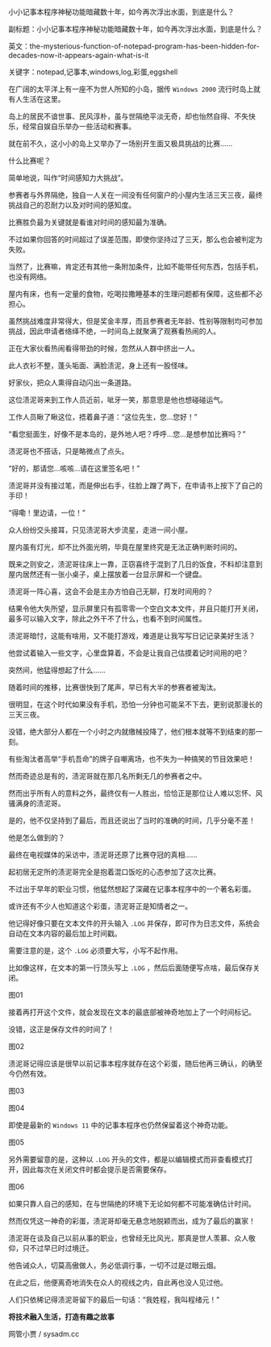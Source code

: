 小小记事本程序神秘功能暗藏数十年，如今再次浮出水面，到底是什么？

副标题：小小记事本程序神秘功能暗藏数十年，如今再次浮出水面，到底是什么？

英文：the-mysterious-function-of-notepad-program-has-been-hidden-for-decades-now-it-appears-again-what-is-it

关键字：notepad,记事本,windows,log,彩蛋,eggshell



在广阔的太平洋上有一座不为世人所知的小岛，据传 `Windows 2000` 流行时岛上就有人生活在这里。

岛上的居民不谙世事、民风淳朴，虽与世隔绝平淡无奇，却也怡然自得、不失快乐，经常自娱自乐举办一些活动和赛事。

就在前不久，这小小的岛上又举办了一场别开生面又极具挑战的比赛......



什么比赛呢？

简单地说，叫作“时间感知力大挑战”。

参赛者与外界隔绝，独自一人关在一间没有任何窗户的小屋内生活三天三夜，最终挑战自己的忍耐力以及对时间的感知度。

比赛胜负最为关键就是看谁对时间的感知最为准确。

不过如果你回答的时间超过了误差范围，即使你坚持过了三天，那么也会被判定为失败。

当然了，比赛嘛，肯定还有其他一条附加条件，比如不能带任何东西，包括手机，也没有网络。

屋内有床，也有一定量的食物，吃喝拉撒睡基本的生理问题都有保障，这些都不必担心。

虽然挑战难度非常得大，但是奖金丰厚，而且参赛者无年龄、性别等限制均可参加挑战，因此申请者络绎不绝，一时间岛上就聚满了观赛看热闹的人。



正在大家伙看热闹看得带劲的时候，忽然从人群中挤出一人。

此人衣衫不整，蓬头垢面、满脸渍泥，身上还有一股怪味。

好家伙，把众人熏得自动闪出一条道路。

这位渍泥哥来到工作人员近前，呲牙一笑，那意思是他也想碰碰运气。

工作人员瞅了瞅这位，捂着鼻子道：“这位先生，您...您好！”

“看您挺面生，好像不是本岛的，是外地人吧？呼呼...您...是想参加比赛吗？”

渍泥哥也不搭话，只是略微点了点头。

“好的，那请您...咳咳...请在这里签名吧！”

渍泥哥并没有接过笔，而是伸出右手，往脸上蹭了两下，在申请书上按下了自己的手印！

“得嘞！里边请，一位！”



众人纷纷交头接耳，只见渍泥哥大步流星，走进一间小屋。

屋内虽有灯光，却不比外面光明，毕竟在屋里终究是无法正确判断时间的。

既来之则安之，渍泥哥往床上一靠，正窃喜终于混到了几日的饭食，不料却注意到屋内居然还有一张小桌子，桌上摆放着一台显示屏和一个键盘。

渍泥哥一阵心喜，这会不会是主办方怕自己无聊，打发时间用的？

结果令他大失所望，显示屏里只有孤零零一个空白文本文件，并且只能打开关闭，最多可以输入文字，除此之外干不了什么，也看不到时间属性。

渍泥哥暗忖，这能有啥用，又不能打游戏，难道是让我写写日记记录美好生活？

他尝试着输入一些文字，心里盘算着，不会是让我自己估摸着记时间用的吧？

突然间，他猛得想起了什么......



随着时间的推移，比赛很快到了尾声，早已有大半的参赛者被淘汰。

很明显，在这个时代如果没有手机，恐怕一分钟也可能呆不下去，更别说那漫长的三天三夜。

没错，绝大部分人都在一个小时之内就缴械投降了，他们根本就等不到结束的那一刻。

有些淘汰者高举“手机吾命”的牌子自嘲离场，也不失为一种搞笑的节目效果吧！

然而奇迹总是有的，渍泥哥就在那几名所剩无几的参赛者之中。

然而出乎所有人的意料之外，最终仅有一人胜出，恰恰正是那位让人难以忘怀、风骚满身的渍泥哥。

是的，他不仅坚持到了最后，而且还说出了当时的准确的时间，几乎分毫不差！

他是怎么做到的？

最终在电视媒体的采访中，渍泥哥还原了比赛夺冠的真相......



起初居无定所的渍泥哥完全是抱着混口饭吃的心态参加了这次比赛。

不过出于早年的职业习惯，他猛然想起了深藏在记事本程序中的一个著名彩蛋。

或许还有不少人也知道这个彩蛋，渍泥哥正是知情者之一。

他记得好像只要在文本文件的开头输入 `.LOG` 并保存，即可作为日志文件，系统会自动在文本内容的最后加上时间戳。

需要注意的是，这个 `.LOG` 必须要大写，小写不起作用。



比如像这样，在文本的第一行顶头写上 `.LOG` ，然后后面随便写点啥，最后保存关闭。

图01



接着再打开这个文件，就会发现在文本的最底部被神奇地加上了一个时间标记。

没错，这正是保存文件的时间了！

图02



渍泥哥记得应该是很早以前记事本程序就存在这个彩蛋，随后他再三确认，的确至今仍然有效。

图03

图04



即使是最新的 `Windows 11` 中的记事本程序也仍然保留着这个神奇功能。

图05



另外需要留意的是，这种以 `.LOG` 开头的文件，都是以编辑模式而非查看模式打开，因此每次在关闭文件时都会提示是否需要保存。

图06



如果只靠人自己的感知，在与世隔绝的环境下无论如何都不可能准确估计时间。

然而仅凭这一神奇的彩蛋，渍泥哥却毫无悬念地脱颖而出，成为了最后的赢家！



渍泥哥在谈及自己以前从事的职业，也曾经无比风光，那真是世人羡慕、众人敬仰，只不过早已时过境迁。

他告诫众人，切莫高傲做人，务必低调行事，一切不过是过眼云烟。

在此之后，他便离奇地消失在众人的视线之内，自此再也没人见过他。

人们只依稀记得渍泥哥留下的最后一句话：“我姓程，我叫程绪元！”



**将技术融入生活，打造有趣之故事**

网管小贾 / sysadm.cc



